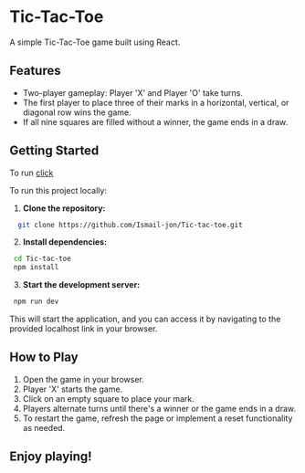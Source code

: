 # Tic-Tac-Toe
A simple Tic-Tac-Toe game built using React.

## Features
- Two-player gameplay: Player 'X' and Player 'O' take turns.
- The first player to place three of their marks in a horizontal, vertical, or diagonal row wins the game.
- If all nine squares are filled without a winner, the game ends in a draw.

## Getting Started
To run [click](https://ismail-jon.github.io/Tic-tac-toe/)

To run this project locally:

1. **Clone the repository:**

```bash
  git clone https://github.com/Ismail-jon/Tic-tac-toe.git

```


2. **Install dependencies:**
 ```bash 
  cd Tic-tac-toe
  npm install
```


3. **Start the development server:**
 ```bash 
  npm run dev
 ```

This will start the application, and you can access it by navigating to the provided localhost link in your browser.




## How to Play
1. Open the game in your browser.
2. Player 'X' starts the game.
3. Click on an empty square to place your mark.
4. Players alternate turns until there's a winner or the game ends in a draw.
5. To restart the game, refresh the page or implement a reset functionality as needed.


## Enjoy playing!
